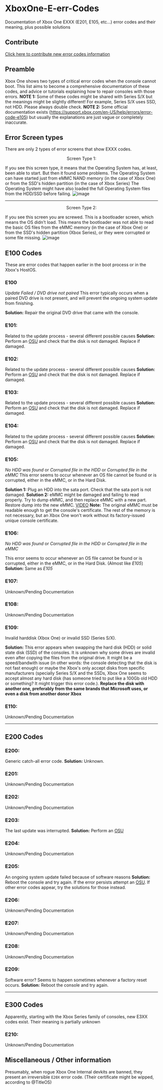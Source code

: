 # XboxOne-E-err-Codes
Documentation of Xbox One EXXX (E201, E105, etc...) error codes and their meaning, plus possible solutions

## Contribute
[Click here to contribute new error codes information](https://github.com/TorusHyperV/XboxOne-E-err-Codes/issues/new)

## Preamble
Xbox One shows two types of critical error codes when the console cannot boot. This list aims to become a comprehensive documentation of these codes, and advice or tutorials explaining how to repair consoles with those errors. 
**NOTE 1:** Some of these codes might be shared with Series S/X but the meanings might be slightly different! For example, Series S/X uses SSD, not HDD. Please always double check.
**NOTE 2:** Some official documentation exists (https://support.xbox.com/en-US/help/errors/error-code-e105) but usually the explanations are just vague or completely inaccurate. 

## Error Screen types
There are only 2 types of error screens that show EXXX codes.

<p align="center">
Screen Type 1:
</p>

If you see this screen type, it means that the Operating System has, at least, been able to start. But then it found some problems.
The Operating System can have started just from eMMC NAND memory (in the case of Xbox One) or from the SSD's hidden partition (in the case of Xbox Series)
The Operating System might have also loaded the full Operating System files from the HDD/SSD before failing.
![image](https://github.com/TorusHyperV/XboxOne-E-err-Codes/assets/100166926/5d67c9db-cf28-42af-95d9-0c7ad63fff18)

---

<p align="center">
Screen Type 2:
</p>

If you see this screen you are screwed. This is a bootloader screen, which means the OS didn't load. This means the bootloader was not able to read the basic OS files from the eMMC memory (in the case of Xbox One) or from the SSD's hidden partition (Xbox Series), or they were corrupted or some file missing.
![image](https://github.com/TorusHyperV/XboxOne-E-err-Codes/assets/100166926/b4b2684b-9c0f-4df0-b4d3-9fdb81fa34fb)

## E100 Codes
These are error codes that happen earlier in the boot process or in the Xbox's HostOS.

### E100
_Update Failed / DVD drive not paired_
This error typically occurs when a paired DVD drive is not present, and will prevent the ongoing system update from finishing.

**Solution:** Repair the original DVD drive that came with the console.

### E101:
Related to the update process - several different possible causes
**Solution:** Perform an [OSU](https://support.xbox.com/en-US/help/hardware-network/console/offline-system-update) and check that the disk is not damaged. Replace if damaged.

### E102:
Related to the update process - several different possible causes
**Solution:** Perform an [OSU](https://support.xbox.com/en-US/help/hardware-network/console/offline-system-update) and check that the disk is not damaged. Replace if damaged.

### E103:
Related to the update process - several different possible causes
**Solution:** Perform an [OSU](https://support.xbox.com/en-US/help/hardware-network/console/offline-system-update) and check that the disk is not damaged. Replace if damaged.

### E104:
Related to the update process - several different possible causes
**Solution:** Perform an [OSU](https://support.xbox.com/en-US/help/hardware-network/console/offline-system-update) and check that the disk is not damaged. Replace if damaged.

### E105:
_No HDD was found_ or _Corrupted file in the HDD_ or _Corrupted file in the eMMC_
This error seems to occur whenever an OS file cannot be found or is corrupted, either in the eMMC, or in the Hard Disk.

**Solution 1:** Plug an HDD into the sata port. Check that the sata port is not damaged.
**Solution 2:** eMMC might be damaged and failing to read properly. Try to dump eMMC, and then replace eMMC with a new part. Restore dump into the new eMMC. [VIDEO](https://www.youtube.com/watch?v=XJVitvPhe_M)
**Note:** The original eMMC must be readable enough to get the console's certificate. The rest of the memory is not necessary, but an Xbox One won't work without its factory-issued unique console certificate.

### E106:
_No HDD was found_ or _Corrupted file in the HDD_ or _Corrupted file in the eMMC_

This error seems to occur whenever an OS file cannot be found or is corrupted, either in the eMMC, or in the Hard Disk. (Almost like _E105_)
**Solution:** Same as _E105_


### E107:
Unknown/Pending Documentation

### E108:
Unknown/Pending Documentation

### E109:
Invalid harddisk (Xbox One) or invalid SSD (Series S/X).

**Solution:** This error appears when swapping the hard disk (HDD) or solid state disk (SSD) of the consoles. It is unknown why some drives are invalid even after copying the files from the original drive. It might be a speed/bandwith issue (in other words: the console detecting that the disk is not fast enough) or maybe the Xbox's only accept disks from specific manufacturers (specially Series S/X and the SSDs, Xbox One seems to accept almost any hard disk (has someone tried to put like a 100Gb old HDD or something? It might trigger this error code.). **Replace the disk with another one, preferably from the same brands that Microsoft uses, or even a disk from another donor Xbox**

### E110:
Unknown/Pending Documentation

---

## E200 Codes

### E200:
Generic catch-all error code.
**Solution:** Unknown.

### E201:
Unknown/Pending Documentation

### E202:
Unknown/Pending Documentation

### E203:
The last update was interrupted.
**Solution:** Perform an [OSU](https://support.xbox.com/en-US/help/hardware-network/console/offline-system-update)

### E204:
Unknown/Pending Documentation

### E205:
An ongoing system update failed because of software reasons
**Solution:** Reboot the console and try again. If the error persists attempt an [OSU](https://support.xbox.com/en-US/help/hardware-network/console/offline-system-update). If other error codes appear, try the solutions for those instead.

### E206:
Unknown/Pending Documentation

### E207:
Unknown/Pending Documentation

### E208: 
Unknown/Pending Documentation

### E209:
Software error? Seems to happen sometimes whenever a factory reset occurs.
**Solution:** Reboot the console and try again.

---

## E300 Codes

Apparently, starting with the Xbox Series family of consoles, new E3XX codes exist. Their meaning is partially unknown
### E210: 
Unknown/Pending Documentation

## Miscellaneous / Other information
Presumably, when rogue Xbox One Internal devkits are banned, they present an irreversible `E20X` error code. (Their certificate might be wipped, according to @TitleOS)
